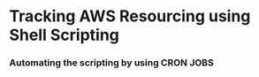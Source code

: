 <h1>Tracking AWS Resourcing using Shell Scripting</h1>

<h3>Automating the scripting by using CRON JOBS</h3>
